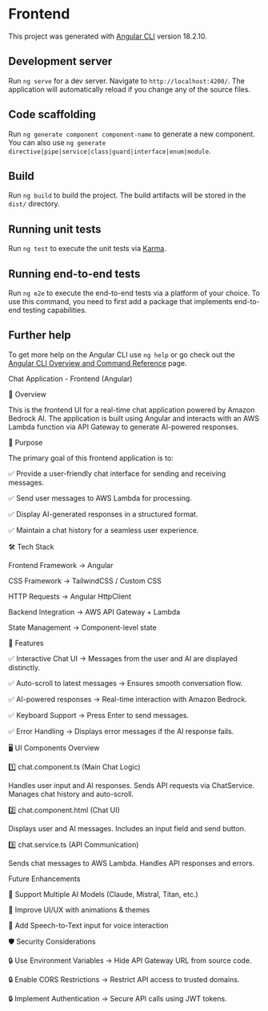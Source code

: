 # Frontend

This project was generated with [Angular CLI](https://github.com/angular/angular-cli) version 18.2.10.

## Development server

Run `ng serve` for a dev server. Navigate to `http://localhost:4200/`. The application will automatically reload if you change any of the source files.

## Code scaffolding

Run `ng generate component component-name` to generate a new component. You can also use `ng generate directive|pipe|service|class|guard|interface|enum|module`.

## Build

Run `ng build` to build the project. The build artifacts will be stored in the `dist/` directory.

## Running unit tests

Run `ng test` to execute the unit tests via [Karma](https://karma-runner.github.io).

## Running end-to-end tests

Run `ng e2e` to execute the end-to-end tests via a platform of your choice. To use this command, you need to first add a package that implements end-to-end testing capabilities.

## Further help

To get more help on the Angular CLI use `ng help` or go check out the [Angular CLI Overview and Command Reference](https://angular.dev/tools/cli) page.

Chat Application - Frontend (Angular)


📝 Overview

This is the frontend UI for a real-time chat application powered by Amazon Bedrock AI. The application is built using Angular and interacts with an AWS Lambda function via API Gateway to generate AI-powered responses.

🎯 Purpose

The primary goal of this frontend application is to:

✅ Provide a user-friendly chat interface for sending and receiving messages.

✅ Send user messages to AWS Lambda for processing.

✅ Display AI-generated responses in a structured format.

✅ Maintain a chat history for a seamless user experience.

🛠️ Tech Stack

Frontend Framework → Angular

CSS Framework → TailwindCSS / Custom CSS

HTTP Requests → Angular HttpClient

Backend Integration → AWS API Gateway + Lambda

State Management → Component-level state

📌 Features

✅ Interactive Chat UI → Messages from the user and AI are displayed distinctly.

✅ Auto-scroll to latest messages → Ensures smooth conversation flow.

✅ AI-powered responses → Real-time interaction with Amazon Bedrock.

✅ Keyboard Support → Press Enter to send messages.

✅ Error Handling → Displays error messages if the AI response fails.

🖥️ UI Components Overview

1️⃣ chat.component.ts (Main Chat Logic)

Handles user input and AI responses.
Sends API requests via ChatService.
Manages chat history and auto-scroll.

2️⃣ chat.component.html (Chat UI)

Displays user and AI messages.
Includes an input field and send button.

3️⃣ chat.service.ts (API Communication)

Sends chat messages to AWS Lambda.
Handles API responses and errors.


Future Enhancements

🔹 Support Multiple AI Models (Claude, Mistral, Titan, etc.)

🔹 Improve UI/UX with animations & themes

🔹 Add Speech-to-Text input for voice interaction


🛡️ Security Considerations

🔒 Use Environment Variables → Hide API Gateway URL from source code.

🔒 Enable CORS Restrictions → Restrict API access to trusted domains.

🔒 Implement Authentication → Secure API calls using JWT tokens.

